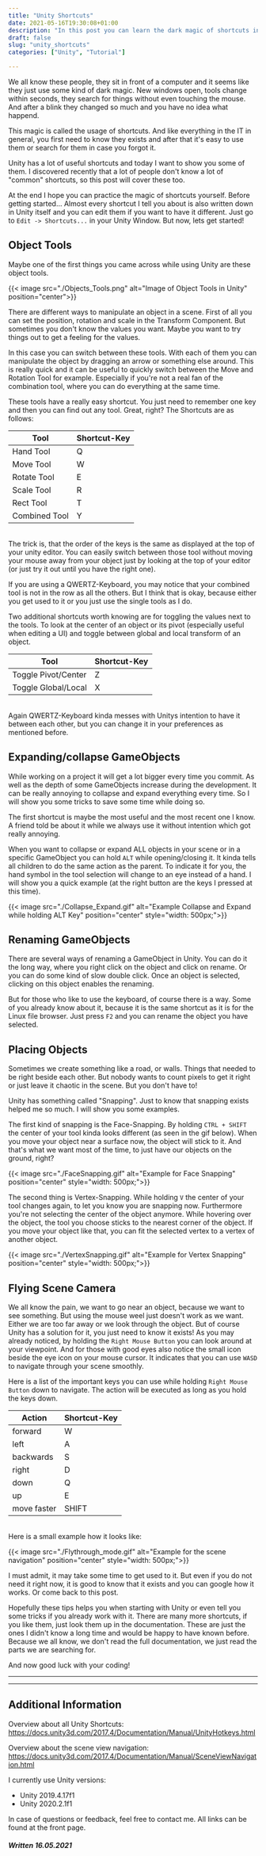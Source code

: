 ```yaml
---
title: "Unity Shortcuts"
date: 2021-05-16T19:30:08+01:00
description: "In this post you can learn the dark magic of shortcuts in Unity. To work faster and feel more experienced in the things you do."
draft: false
slug: "unity_shortcuts"
categories: ["Unity", "Tutorial"]

---
```


We all know these people, they sit in front of a computer and it seems like they just use some kind of dark magic. New windows open, tools change within seconds, they search for things without even touching the mouse. And after a blink they changed so much and you have no idea what happend. 

This magic is called the usage of shortcuts. And like everything in the IT in general, you first need to know they exists and after that it's easy to use them or search for them in case you forgot it. 

Unity has a lot of useful shortcuts and today I want to show you some of them. I discovered recently that a lot of people don't know a lot of "common" shortcuts, so this post will cover these too. 

At the end I hope you can practice the magic of shortcuts yourself. Before getting started... Almost every shortcut I tell you about is also written down in Unity itself and you can edit them if you want to have it different. 
Just go to `Edit -> Shortcuts...` in your Unity Window. But now, lets get started!


## Object Tools
Maybe one of the first things you came across while using Unity are these object tools.

{{< image src="./Objects_Tools.png" alt="Image of Object Tools in Unity" position="center">}}



There are different ways to manipulate an object in a scene. First of all you can set the position, rotation and scale in the Transform Component. But sometimes you don't know the values you want. Maybe you want to try things out to get a feeling for the values. 

In this case you can switch between these tools. With each of them you can manipulate the object by dragging an arrow or something else around. This is really quick and it can be useful to quickly switch between the Move and Rotation Tool for example. Especially if you're not a real fan of the combination tool, where you can do everything at the same time.

These tools have a really easy shortcut. You just need to remember one key and then you can find out any tool. Great, right? 
The Shortcuts are as follows:

| Tool          | Shortcut-Key  |
| ----          | ----          | 
| Hand Tool     | Q             |
| Move Tool     | W             |
| Rotate Tool   | E             |
| Scale Tool    | R             |    
| Rect Tool     | T             |     
| Combined Tool | Y             |

\
The trick is, that the order of the keys is the same as displayed at the top of your unity editor. 
You can easily switch between those tool without moving your mouse away from your object just by looking at the top of your editor (or just try it out until you have the right one). 

If you are using a QWERTZ-Keyboard, you may notice that your combined tool is not in the row as all the others. But I think that is okay, because either you get used to it or you just use the single tools as I do. 

Two additional shortcuts worth knowing are for toggling the values next to the tools. To look at the center of an object or its pivot (especially useful when editing a UI) and toggle between global and local transform of an object. 

| Tool                  | Shortcut-Key  |
| ----                  | ----          | 
| Toggle Pivot/Center   |  Z            | 
| Toggle Global/Local   |  X            |

\
Again QWERTZ-Keyboard kinda messes with Unitys intention to have it between each other, but you can change it in your preferences as mentioned before.


## Expanding/collapse GameObjects

While working on a project it will get a lot bigger every time you commit. As well as the depth of some GameObjects increase during the development. It can be really annoying to collapse and expand everything every time. So I will show you some tricks to save some time while doing so.

The first shortcut is maybe the most useful and the most recent one I know. A friend told be about it while we always use it without intention which got really annoying. 

When you want to collapse or expand ALL objects in your scene or in a specific GameObject you can hold `ALT` while opening/closing it. It kinda tells all children to do the same action as the parent. To indicate it for you, the hand symbol in the tool selection will change to an eye instead of a hand. I will show you a quick example (at the right button are the keys I pressed at this time).

{{< image src="./Collapse_Expand.gif" alt="Example Collapse and Expand while holding ALT Key" position="center" style="width: 500px;">}}

## Renaming GameObjects

There are several ways of renaming a GameObject in Unity. You can do it the long way, where you right click on the object and click on rename. Or you can do some kind of slow double click. Once an object is selected, clicking on this object enables the renaming. 

But for those who like to use the keyboard, of course there is a way. Some of you already know about it, because it is the same shortcut as it is for the Linux file browser. Just press ` F2 ` and you can rename the object you have selected. 

## Placing Objects

Sometimes we create something like a road, or walls. Things that needed to be right beside each other. But nobody wants to count pixels to get it right or just leave it chaotic in the scene. But you don't have to!

Unity has something called "Snapping". Just to know that snapping exists helped me so much. I will show you some examples.

The first kind of snapping is the Face-Snapping. By holding `CTRL + SHIFT` the center of your tool kinda looks different (as seen in the gif below). When you move your object near a surface now, the object will stick to it. And that's what we want most of the time, to just have our objects on the ground, right?

{{< image src="./FaceSnapping.gif" alt="Example for Face Snapping" position="center" style="width: 500px;">}}

The second thing is Vertex-Snapping. While holding `V` the center of your tool changes again, to let you know you are snapping now. Furthermore you're not selecting the center of the object anymore. While hovering over the object, the tool you choose sticks to the nearest corner of the object. If you move your object like that, you can fit the selected vertex to a vertex of another object. 

{{< image src="./VertexSnapping.gif" alt="Example for Vertex Snapping" position="center" style="width: 500px;">}}

## Flying Scene Camera

We all know the pain, we want to go near an object, because we want to see something. But using the mouse weel just doesn't work as we want. Either we are too far away or we look through the object. But of course Unity has a solution for it, you just need to know it exists!
As you may already noticed, by holding the `Right Mouse Button` you can look around at your viewpoint. And for those with good eyes also notice the small icon beside the eye icon on your mouse cursor. It indicates that you can use `WASD` to navigate through your scene smoothly. 

Here is a list of the important keys you can use while holding `Right Mouse Button` down to navigate. The action will be executed as long as you hold the keys down. 

| Action        | Shortcut-Key  |
| ----          | ----          | 
| forward       | W             |
| left          | A             |
| backwards     | S             |
| right         | D             |
| down          | Q             |
| up            | E             |
| move faster   | SHIFT         |

\
Here is a small example how it looks like:

{{< image src="./Flythrough_mode.gif" alt="Example for the scene navigation" position="center" style="width: 500px;">}}

I must admit, it may take some time to get used to it. But even if you do not need it right now, it is good to know that it exists and you can google how it works. Or come back to this post. 

Hopefully these tips helps you when starting with Unity or even tell you some tricks if you already work with it. There are many more shortcuts, if you like them, just look them up in the documentation. These are just the ones I didn't know a long time and would be happy to have known before. Because we all know, we don't read the full documentation, we just read the parts we are searching for. 

And now good luck with your coding!

---
---
## Additional Information
Overview about all Unity Shortcuts: \
https://docs.unity3d.com/2017.4/Documentation/Manual/UnityHotkeys.html

Overview about the scene view navigation: \
https://docs.unity3d.com/2017.4/Documentation/Manual/SceneViewNavigation.html

I currently use Unity versions:

- Unity 2019.4.17f1
- Unity 2020.2.1f1

In case of questions or feedback, feel free to contact me. All links can be found at the front page.

##### **Written 16.05.2021**
